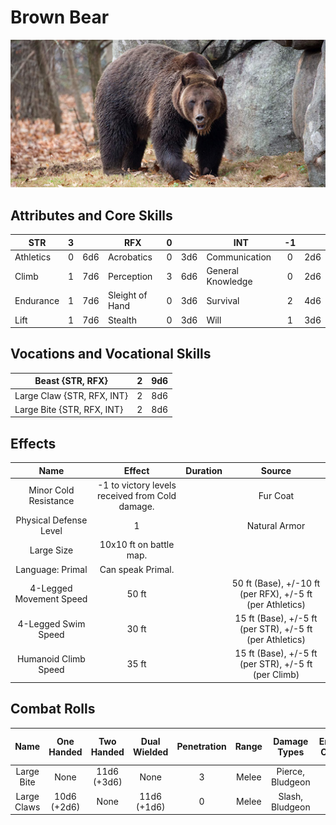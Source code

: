 # Brown Bear

![NotMyImage](BrownBear.png)

## Attributes and Core Skills

| STR       | 3 |    | RFX             | 0 |    | INT               | -1 |    |
| --------- | :-: | :-: | --------------- | :-: | :-: | ----------------- | :-: | :-: |
| Athletics | 0 | 6d6 | Acrobatics      | 0 | 3d6 | Communication     | 0 | 2d6 |
| Climb     | 1 | 7d6 | Perception      | 3 | 6d6 | General Knowledge | 0 | 2d6 |
| Endurance | 1 | 7d6 | Sleight of Hand | 0 | 3d6 | Survival          | 2 | 4d6 |
| Lift      | 1 | 7d6 | Stealth         | 0 | 3d6 | Will              | 1 | 3d6 |

## Vocations and Vocational Skills

| Beast {STR, RFX}           | 2 | 9d6 |
| -------------------------- | :-: | :-: |
| Large Claw {STR, RFX, INT} | 2 | 8d6 |
| Large Bite {STR, RFX, INT} | 2 | 8d6 |

## Effects

|          Name          |                     Effect                     | Duration |                          Source                          |
| :---------------------: | :---------------------------------------------: | :------: | :-------------------------------------------------------: |
|  Minor Cold Resistance  | -1 to victory levels received from Cold damage. |          |                         Fur Coat                         |
| Physical Defense Level |                        1                        |          |                       Natural Armor                       |
|       Large Size       |             10x10 ft on battle map.             |          |                                                          |
|    Language: Primal    |                Can speak Primal.                |          |                                                          |
| 4-Legged Movement Speed |                      50 ft                      |          | 50 ft (Base), +/-10 ft (per RFX), +/-5 ft (per Athletics) |
|  4-Legged Swim Speed  |                      30 ft                      |          | 15 ft (Base), +/-5 ft (per STR), +/-5 ft (per Athletics) |
|  Humanoid Climb Speed  |                      35 ft                      |          |   15 ft (Base), +/-5 ft (per STR), +/-5 ft (per Climb)   |

## Combat Rolls

|    Name    | One<br />Handed | Two<br />Handed | Dual<br />Wielded | Penetration | Range | Damage<br />Types | Engageable<br />Opponents | Area Of<br />Effect | Resource<br />Class |
| :---------: | :--------------: | :--------------: | :---------------: | :---------: | :---: | :---------------: | :-----------------------: | :-----------------: | :-----------------: |
| Large Bite |       None       | 11d6<br />(+3d6) |       None       |      3      | Melee | Pierce, Bludgeon |             1             |        None        |        None        |
| Large Claws | 10d6<br />(+2d6) |       None       | 11d6<br />(+1d6) |      0      | Melee |  Slash, Bludgeon  |           Rapid           |        None        |        None        |
